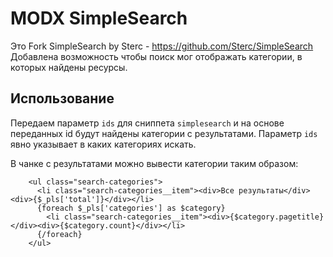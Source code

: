 # MODX SimpleSearch
Это Fork SimpleSearch by Sterc - https://github.com/Sterc/SimpleSearch
Добавлена возможность чтобы поиск мог отображать категории, в которых найдены ресурсы.

## Использование
Передаем параметр `ids` для сниппета `simplesearch` и на основе переданных id будут найдены категории с результатами. 
Параметр `ids` явно указывает в каких категориях искать.

В чанке с результатами можно вывести категории таким образом:
```
    <ul class="search-categories">
      <li class="search-categories__item"><div>Все результаты</div><div>{$_pls['total']}</div></li>
      {foreach $_pls['categories'] as $category}
        <li class="search-categories__item"><div>{$category.pagetitle}</div><div>{$category.count}</div></li>
      {/foreach}
    </ul>
```